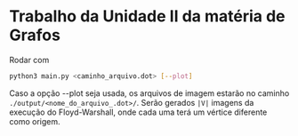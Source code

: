 # Trabalho da Unidade II da matéria de Grafos

Rodar com 
```bash
python3 main.py <caminho_arquivo.dot> [--plot]
```

Caso a opção --plot seja usada, os arquivos de imagem estarão no caminho `./output/<nome_do_arquivo_.dot>/`. 
Serão gerados `|V|` imagens da execução do Floyd-Warshall, onde cada uma terá um vértice diferente como origem.
